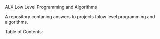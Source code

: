 ALX Low Level Programming and Algorithms

A repository contaning answers to projects folow level programming and algorithms.

Table of Contents:
